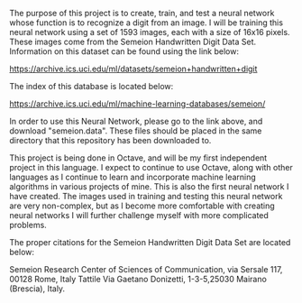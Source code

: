 The purpose of this project is to create, train, and test a neural network whose function is to recognize a digit from an image. I will be training this neural network using a set of 1593 images, each with a size of 16x16 pixels. These images come from the Semeion Handwritten Digit Data Set. Information on this dataset can be found using the link below:

https://archive.ics.uci.edu/ml/datasets/semeion+handwritten+digit

The index of this database is located below:

https://archive.ics.uci.edu/ml/machine-learning-databases/semeion/

In order to use this Neural Network, please go to the link above, and download "semeion.data". These files should be placed in the same directory that this repository has been downloaded to.

This project is being done in Octave, and will be my first independent project in this language. I expect to continue to use Octave, along with other languages as I continue to learn and incorporate machine learning algorithms in various projects of mine. This is also the first neural network I have created. The images used in training and testing this neural network are very non-complex, but as I become more comfortable with creating neural networks I will further challenge myself with more complicated problems.

The proper citations for the Semeion Handwritten Digit Data Set are located below:

Semeion Research Center of Sciences of Communication, via Sersale 117, 00128 Rome, Italy 
Tattile Via Gaetano Donizetti, 1-3-5,25030 Mairano (Brescia), Italy.
